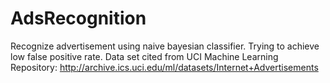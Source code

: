 AdsRecognition
==============

Recognize advertisement using naive bayesian classifier. Trying to achieve low false positive rate. Data set cited from UCI Machine Learning Repository: http://archive.ics.uci.edu/ml/datasets/Internet+Advertisements
